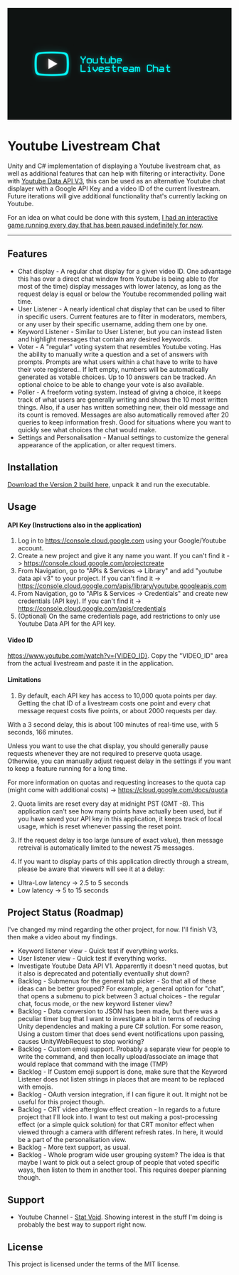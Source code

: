 ![](YTBanner.png)

# Youtube Livestream Chat

Unity and C# implementation of displaying a Youtube livestream chat, as well as additional features that can help with filtering or interactivity. Done with [Youtube Data API V3](https://developers.google.com/youtube/v3/), this can be used as an alternative Youtube chat displayer with a Google API Key and a video ID of the current livestream. Future iterations will give additional functionality that's currently lacking on Youtube.

For an idea on what could be done with this system, [I had an interactive game running every day that has been paused indefinitely for now](https://www.youtube.com/channel/UCRcljlI4ACjc5VWZVr4WdnA).

***

## Features
- Chat display - A regular chat display for a given video ID. One advantage this has over a direct chat window from Youtube is being able to (for most of the time) display messages with lower latency, as long as the request delay is equal or below the Youtube recommended polling wait time.
- User Listener - A nearly identical chat display that can be used to filter in specific users. Current features are to filter in moderators, members, or any user by their specific username, adding them one by one.
- Keyword Listener - Similar to User Listener, but you can instead listen and highlight messages that contain any desired keywords.
- Voter - A "regular" voting system that resembles Youtube voting. Has the ability to manually write a question and a set of answers with prompts. Prompts are what users within a chat have to write to have their vote registered.. If left empty, numbers will be automatically generated as votable choices. Up to 10 answers can be tracked. An optional choice to be able to change your vote is also available.
- Poller - A freeform voting system. Instead of giving a choice, it keeps track of what users are generally writing and shows the 10 most written things. Also, if a user has written something new, their old message and its count is removed. Messages are also automatically removed after 20 queries to keep information fresh. Good for situations where you want to quickly see what choices the chat would make.
- Settings and Personalisation - Manual settings to customize the general appearance of the application, or alter request timers.

## Installation
[Download the Version 2 build here](https://github.com/stat-void/Youtube-Livestream-Chat/releases/download/V2/Youtube-Livestream-Chat-V2.zip), unpack it and run the executable.

## Usage

#### API Key (Instructions also in the application)
1. Log in to https://console.cloud.google.com using your Google/Youtube account.
2. Create a new project and give it any name you want. If you can't find it -> https://console.cloud.google.com/projectcreate
3. From Navigation, go to "APIs & Services -> Library" and add "youtube data api v3" to your project. If you can't find it -> https://console.cloud.google.com/apis/library/youtube.googleapis.com
4. From Navigation, go to "APIs & Services -> Credentials" and create new credentials (API key). If you can't find it -> https://console.cloud.google.com/apis/credentials
5. (Optional) On the same credentials page, add restrictions to only use Youtube Data API for the API key.

#### Video ID
https://www.youtube.com/watch?v={VIDEO_ID}. Copy the "VIDEO_ID" area from the actual livestream and paste it in the application.

#### Limitations
1. By default, each API key has access to 10,000 quota points per day. Getting the chat ID of a livestream costs one point and every chat message request costs five points, or about 2000 requests per day.

With a 3 second delay, this is about 100 minutes of real-time use, with 5 seconds, 166 minutes. 

Unless you want to use the chat display, you should generally pause requests whenever they are not required to preserve quota usage. Otherwise, you can manually adjust request delay in the settings if you want to keep a feature running for a long time.

For more information on quotas and requesting increases to the quota cap (might come with additional costs) -> https://cloud.google.com/docs/quota

2. Quota limits are reset every day at midnight PST (GMT -8). This application can't see how many points have actually been used, but if you have saved your API key in this application, it keeps track of local usage, which is reset whenever passing the reset point.

3. If the request delay is too large (unsure of exact value), then message retreival is automatically limited to the newest 75 messages.

4. If you want to display parts of this application directly through a stream, please be aware that viewers will see it at a delay:

* Ultra-Low latency -> 2.5 to 5 seconds
* Low latency -> 5 to 15 seconds

## Project Status (Roadmap)
I've changed my mind regarding the other project, for now. I'll finish V3, then make a video about my findings.

- Keyword listener view - Quick test if everything works.
- User listener view - Quick test if everything works.
- Investigate Youtube Data API V1. Apparently it doesn't need quotas, but it also is deprecated and potentially eventually shut down?
- Backlog - Submenus for the general tab picker - So that all of these ideas can be better grouped? For example, a general option for "chat", that opens a submenu to pick between 3 actual choices - the regular chat, focus mode, or the new keyword listener view?
- Backlog - Data conversion to JSON has been made, but there was a peculiar timer bug that I want to investigate a bit in terms of reducing Unity dependencies and making a pure C# solution. For some reason, Using a custom timer that does send event notifications upon passing, causes UnityWebRequest to stop working?
- Backlog - Custom emoji support. Probably a separate view for people to write the command, and then locally upload/associate an image that would replace that command with the image (TMP)
- Backlog - If Custom emoji support is done, make sure that the Keyword Listener does not listen strings in places that are meant to be replaced with emojis.
- Backlog - OAuth version integration, if I can figure it out. It might not be useful for this project though.
- Backlog - CRT video afterglow effect creation - In regards to a future project that I'll look into. I want to test out making a post-processing effect (or a simple quick solution) for that CRT monitor effect when viewed through a camera with different refresh rates. In here, it would be a part of the personalisation view.
- Backlog - More text support, as usual.
- Backlog - Whole program wide user grouping system? The idea is that maybe I want to pick out a select group of people that voted specific ways, then listen to them in another tool. This requires deeper planning though.

## Support
- Youtube Channel - [Stat Void](https://www.youtube.com/channel/UCRcljlI4ACjc5VWZVr4WdnA). Showing interest in the stuff I'm doing is probably the best way to support right now.

## License
This project is licensed under the terms of the MIT license.

